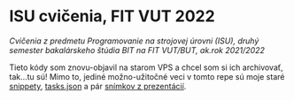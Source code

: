 # ISU cvičenia, FIT VUT 2022

*Cvičenia z predmetu Programovanie na strojovej úrovni (ISU), druhý semester bakalárskeho štúdia BIT na FIT VUT/BUT, ak.rok 2021/2022*

Tieto kódy som znovu-objavil na starom VPS a chcel som si ich archivovať, tak...tu sú! Mimo to, jediné možno-užitočné veci v tomto repe sú moje staré [snippety](.vscode/isu.code-snippets), [tasks.json](.vscode/tasks.json) a pár [snímkov z prezentácií](aid).
